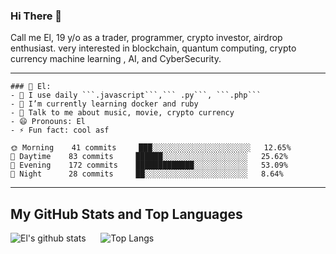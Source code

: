 ### Hi There 🦖
Call me El, 19 y/o as a trader, programmer, crypto investor, airdrop enthusiast.
very interested in blockchain, quantum computing, crypto currency machine learning , AI, and CyberSecurity.
</p>

<hr>

```
### 🤵 El:
- 🤔 I use daily ```.javascript```,``` .py```, ```.php```
- 🌱 I’m currently learning docker and ruby
- 💬 Talk to me about music, movie, crypto currency
- 😄 Pronouns: El
- ⚡ Fun fact: cool asf

```
```text
🌞 Morning    41 commits     ███░░░░░░░░░░░░░░░░░░░░░░   12.65% 
🌆 Daytime    83 commits     ██████░░░░░░░░░░░░░░░░░░░   25.62% 
🌃 Evening    172 commits    █████████████░░░░░░░░░░░░   53.09% 
🌙 Night      28 commits     ██░░░░░░░░░░░░░░░░░░░░░░░   8.64%

```
<hr>

## My GitHub Stats and Top Languages
![El's github stats](https://github-readme-stats.vercel.app/api?username=fachryotosaka&show_icons=true&theme=tokyonight)&nbsp;&nbsp;&nbsp;&nbsp;&nbsp;
![Top Langs](https://github-readme-stats.vercel.app/api/top-langs/?username=fachryotosaka&layout=donut&theme=tokyonight&show_icons=true)



